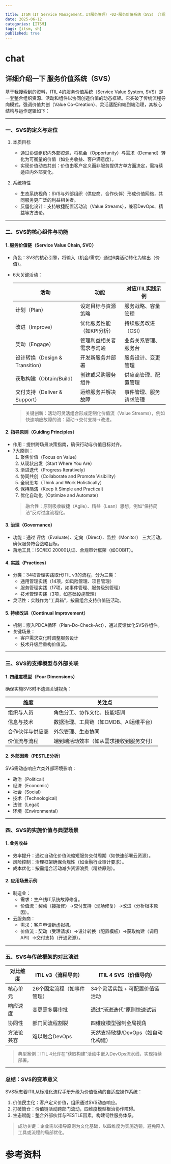 ```yaml
---

title: ITSM（IT Service Management，IT服务管理）-02-服务价值系统（SVS） 介绍
date: 2025-06-12
categories: [ITSM]
tags: [itsm, sh]
published: true
---
```


# 

# chat

## 详细介绍一下 服务价值系统（SVS）



基于我搜索到的资料，ITIL 4的服务价值系统（Service Value System, SVS）是一套整合组织资源、活动和组件以协同创造价值的动态框架。它突破了传统流程导向模式，强调价值共创（Value Co-Creation）、灵活适配和端到端治理，其核心结构与运作逻辑如下：

---

### 一、SVS的定义与定位
1. 本质目标  
   - 通过协调组织内外部资源，将机会（Opportunity）与需求（Demand）转化为可衡量的价值（如业务收益、客户满意度）。  
   - 实现价值动态共创：价值由客户定义而非服务提供方单方面决定，需持续适应内外部变化。  

2. 系统特性  
   - 生态系统视角：SVS与外部组织（供应商、合作伙伴）形成价值网络，共同服务更广泛的利益相关者。  
   - 反僵化设计：支持敏捷配置活动流（Value Streams），兼容DevOps、精益等方法论。  

---

### 二、SVS的核心组件与功能
#### 1. 服务价值链（Service Value Chain, SVC）  
- 角色：SVS的核心引擎，将输入（机会/需求）通过6类活动转化为输出（价值）。  
- 6大关键活动：  

  | 活动         | 功能                                                                 | 对应ITIL实践示例              |  
  |------------------|-------------------------------------------------------------------------|----------------------------------|  
  | 计划（Plan）   | 设定目标与资源策略                                                      | 服务战略、容量管理               |  
  | 改进（Improve）| 优化服务性能（如KPI分析）                                               | 持续服务改进（CSI）              |  
  | 契动（Engage）  | 管理利益相关者需求与沟通                                                | 业务关系管理、服务台            |  
  | 设计转换（Design & Transition）  | 开发新服务并部署                                                      | 服务设计、变更管理              |  
  | 获取构建（Obtain/Build）  | 创建或采购服务组件                                                    | 供应商管理、配置管理            |  
  | 交付支持（Deliver & Support）  | 运维服务并解决故障                                                  | 事件管理、服务请求管理         |  
  > 关键创新：活动可灵活组合形成定制化价值流（Value Streams），例如快速响应故障的流：契动→交付支持→改进。  


#### 2. 指导原则（Guiding Principles）  
- 作用：提供跨场景决策指南，确保行动与价值目标对齐。  
- 7大原则：  
  1. 聚焦价值（Focus on Value）  
  2. 从现状出发（Start Where You Are）  
  3. 渐进迭代（Progress Iteratively）  
  4. 协同共创（Collaborate and Promote Visibility）  
  5. 全局思考（Think and Work Holistically）  
  6. 保持简洁（Keep It Simple and Practical）  
  7. 优化自动化（Optimize and Automate）  
  > 融合性：原则吸收敏捷（Agile）、精益（Lean）思想，例如“保持简洁”反对过度流程化。  

#### 3. 治理（Governance）  
- 功能：通过 评估（Evaluate）、定向（Direct）、监控（Monitor）  三大活动，确保服务符合战略目标。  
- 落地工具：ISO/IEC 20000认证、合规审计框架（如COBIT）。  

#### 4. 实践（Practices）  
- 分类：34项管理实践取代ITIL v3的流程，分为三类：  
  - 通用管理实践（14项，如风险管理、项目管理）  
  - 服务管理实践（17项，如事件管理、服务级别管理）  
  - 技术管理实践（3项，如基础设施管理）  
- 灵活性：实践作为“工具箱”，按需组合支持价值链活动。  

#### 5. 持续改进（Continual Improvement）  
- 机制：嵌入PDCA循环（Plan-Do-Check-Act），通过反馈优化SVS各组件。  
- 关键场景：  
  - 客户需求变化时调整服务设计  
  - 技术升级后重构价值流。  

---

### 三、SVS的支撑模型与外部关联
#### 1. 四维度模型（Four Dimensions）  
确保实施SVS时不遗漏关键视角：  

| 维度                 | 关注点                                                                 |  
|--------------------------|---------------------------------------------------------------------------|  
| 组织与人员           | 角色分工、协作文化、技能培训                                              |  
| 信息与技术           | 数据治理、工具链（如CMDB、AI运维平台）                                    |  
| 合作伙伴与供应商     | 外包管理、生态协同                                                        |  
| 价值流与流程         | 端到端活动效率（如从需求接收到服务交付）                                  |  


#### 2. 外部因素（PESTLE分析）  
SVS需动态响应六类外部环境影响：  
- 政治（Political）  
- 经济（Economic）  
- 社会（Social）  
- 技术（Technological）  
- 法律（Legal）  
- 环境（Environmental）  

---

### 四、SVS的实施价值与典型场景
#### 1. 业务收益  
- 效率提升：通过自动化价值流缩短服务交付周期（如快速部署云资源）。  
- 风险控制：治理框架确保合规性（如金融行业审计要求）。  
- 成本优化：按需组合活动减少资源浪费（精益原则）。  

#### 2. 应用场景示例  
- 制造业：  
  - 需求：生产线IT系统故障修复。  
  - 价值流：契动（接报修）→交付支持（现场修复）→改进（分析根本原因）。  
- 云服务商：  
  - 需求：客户申请新虚拟机。  
  - 价值流：契动（受理请求）→设计转换（配置模板）→获取构建（调用API）→交付支持（开通资源）。  

---

### 五、SVS与传统框架的对比演进

| 对比维度       | ITIL v3（流程导向）               | ITIL 4 SVS（价值导向）              |  
|--------------------|---------------------------------------|-----------------------------------------|  
| 核心单元       | 26个固定流程（如事件管理）            | 34个灵活实践 + 可配置价值链活动         |  
| 响应速度       | 变更需多层审批                        | 通过“渐进迭代”原则快速试错              |  
| 协同性         | 部门间流程割裂                        | 四维度模型强制全局视角                  |  
| 方法论兼容     | 难以融合DevOps                        | 天然支持敏捷/DevOps（如自动化构建）     |  
> 典型案例：ITIL 4允许在“获取构建”活动中嵌入DevOps流水线，实现持续部署。


---

### 总结：SVS的变革意义  
SVS标志着ITIL从标准化流程手册升级为价值驱动的自适应操作系统：  
1. 价值民主化：客户定义价值，组织通过SVS动态响应。  
2. 打破筒仓：价值链活动跨部门流动，四维度模型根治协作障碍。  
3. 生态赋能：整合外部伙伴与PESTLE因素，构建韧性服务体系。  
> 成功关键：企业需以指导原则为文化基础，以四维度为实施透镜，避免陷入工具或流程的局部优化。

# 参考资料

  